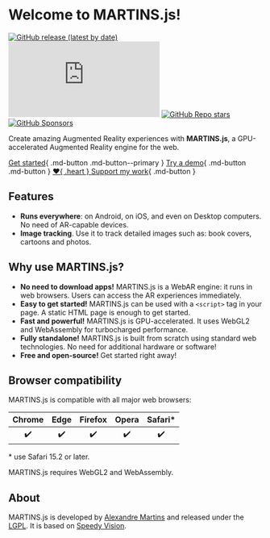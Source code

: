 # Welcome to MARTINS.js!

[![GitHub release (latest by date)](https://img.shields.io/github/v/release/alemart/martins-js)](https://github.com/alemart/martins-js/releases/) ![GitHub file size in bytes on a specified ref (branch/commit/tag)](https://img.shields.io/github/size/alemart/martins-js/dist/martins.min.js?branch=master&label=minified%20js) [![GitHub Repo stars](https://img.shields.io/github/stars/alemart/martins-js?logo=github)](https://github.com/alemart/martins-js/stargazers) [![GitHub Sponsors](https://img.shields.io/github/sponsors/alemart?logo=github)](https://github.com/sponsors/alemart/)

Create amazing Augmented Reality experiences with **MARTINS.js**, a GPU-accelerated Augmented Reality engine for the web.

[Get started](./introduction.md){ .md-button .md-button--primary } [Try a demo](../demo.md){ .md-button .md-button } [:heart:{ .heart } Support my work](../support-my-work.md){ .md-button }

## Features

* **Runs everywhere**: on Android, on iOS, and even on Desktop computers. No need of AR-capable devices.
* **Image tracking**. Use it to track detailed images such as: book covers, cartoons and photos.

## Why use MARTINS.js?

* **No need to download apps!** MARTINS.js is a WebAR engine: it runs in web browsers. Users can access the AR experiences immediately.
* **Easy to get started!** MARTINS.js can be used with a `<script>` tag in your page. A static HTML page is enough to get started.
* **Fast and powerful!** MARTINS.js is GPU-accelerated. It uses WebGL2 and WebAssembly for turbocharged performance.
* **Fully standalone!** MARTINS.js is built from scratch using standard web technologies. No need for additional hardware or software!
* **Free and open-source!** Get started right away!

## Browser compatibility

MARTINS.js is compatible with all major web browsers:

| Chrome | Edge | Firefox | Opera | Safari* |
|:------:|:----:|:-------:|:-----:|:-------:|
| :heavy_check_mark: | :heavy_check_mark: | :heavy_check_mark: | :heavy_check_mark: | :heavy_check_mark: |

\* use Safari 15.2 or later.

MARTINS.js requires WebGL2 and WebAssembly.

## About

MARTINS.js is developed by [Alexandre Martins](https://github.com/alemart) and released under the [LGPL](../license.md). It is based on [Speedy Vision](https://github.com/alemart/speedy-vision).